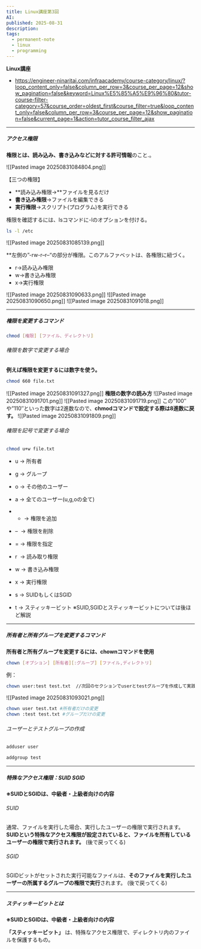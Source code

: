 ```yaml
---
title: Linux講座第3回
AI:
published: 2025-08-31
description:
tags:
  - permanent-note
  - linux
  - programming
---
```

**Linux講座**
- https://engineer-ninaritai.com/infraacademy/course-category/linux/?loop_content_only=false&column_per_row=3&course_per_page=12&show_pagination=false&keyword=Linux%E5%85%A5%E9%96%80&tutor-course-filter-category=57&course_order=oldest_first&course_filter=true&loop_content_only=false&column_per_row=3&course_per_page=12&show_pagination=false&current_page=1&action=tutor_course_filter_ajax

---
##### アクセス権限

**権限とは、読み込み、書き込みなどに対する許可情報**のこと.。

![[Pasted image 20250831084804.png]]

【三つの権限】
- **読み込み権限→**ファイルを見るだけ
- **書き込み権限**→ファイルを編集できる
- **実行権限**→スクリプト(プログラム)を実行できる

権限を確認するには、lsコマンドに-lのオプションを付ける。
```bash
ls -l /etc
```

![[Pasted image 20250831085139.png]]

**左側の”-rw-r–r–“の部分が権限。このアルファベットは、各権限に紐づく。

- r→読み込み権限
- w→書き込み権限
- x→実行権限

![[Pasted image 20250831090633.png]]
![[Pasted image 20250831090650.png]]
![[Pasted image 20250831091018.png]]

---
##### 権限を変更するコマンド

```bash
chmod [権限] [ファイル、ディレクトリ]
```

###### 権限を数字で変更する場合

**例えば権限を変更するには数字を使う。**
```bash
chmod 660 file.txt
```

![[Pasted image 20250831091327.png]]
**権限の数字の読み方**
![[Pasted image 20250831091701.png]]
![[Pasted image 20250831091719.png]]
この”100″や”110″といった数字は2進数なので、**chmodコマンドで設定する際は8進数に戻す。**
![[Pasted image 20250831091809.png]]

###### 権限を記号で変更する場合

```bash
chmod u+w file.txt
```

- u → 所有者
- g → グループ
- o → その他のユーザー
- a → 全てのユーザー(u,g,oの全て)

- + → 権限を追加
- –  → 権限を削除
- = → 権限を指定

- r  → 読み取り権限
- w → 書き込み権限
- x → 実行権限
- s → SUIDもしくはSGID
- t → スティッキービット
※SUID,SGIDとスティッキービットについては後ほど解説

---
##### 所有者と所有グループを変更するコマンド

**所有者と所有グループを変更するには、chownコマンドを使用**

```bash
chown [オプション] [所有者][:グループ] [ファイル,ディレクトリ]
```
例：
```bash
chown user:test test.txt  //次回のセクションでuserとtestグループを作成して実践します。
```

![[Pasted image 20250831093021.png]]
```bash
chown user test.txt #所有者だけの変更
chown :test test.txt #グループだけの変更
```

###### ユーザーとテストグループの作成

```bash
adduser user
```

```bash
addgroup test
```

---
##### 特殊なアクセス権限：SUID SGID

**※SUIDとSGIDは、中級者・上級者向けの内容**

###### SUID

通常、ファイルを実行した場合、実行したユーザーの権限で実行されます。
**SUIDという特殊なアクセス権限が設定されていると、ファイルを所有しているユーザーの権限で実行されます。**
(後で戻ってくる)

###### SGID

SGIDビットがセットされた実行可能なファイルは、**そのファイルを実行したユーザーの所属するグループの権限で実行**されます。
(後で戻ってくる)

---
##### スティッキービットとは

**※SUIDとSGIDは、中級者・上級者向けの内容**

**「スティッキービット」** は、特殊なアクセス権限で、ディレクトリ内のファイルを保護するもの。